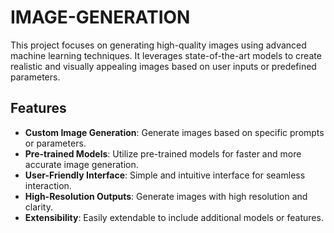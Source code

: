 # IMAGE-GENERATION

This project focuses on generating high-quality images using advanced machine learning techniques. It leverages state-of-the-art models to create realistic and visually appealing images based on user inputs or predefined parameters.

## Features
- **Custom Image Generation**: Generate images based on specific prompts or parameters.
- **Pre-trained Models**: Utilize pre-trained models for faster and more accurate image generation.
- **User-Friendly Interface**: Simple and intuitive interface for seamless interaction.
- **High-Resolution Outputs**: Generate images with high resolution and clarity.
- **Extensibility**: Easily extendable to include additional models or features.
